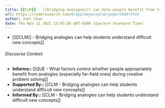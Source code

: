 ```yaml
---
title: [[CLM]] - [[bridging analogies]] can help people benefit from far analogies for creative ideation
url: https://roamresearch.com/#/app/megacoglab/page/V5mXfYFUV
author: Joel Chan
date: Thu Nov 11 2021 15:03:58 GMT-0500 (Eastern Standard Time)
---
```


- [[[[CLM]] - Bridging analogies can help students understand difficult new concepts]]

###### Discourse Context

- **Informs::** [[QUE - What factors control whether people appropriately benefit from analogies (especially far-field ones) during creative problem solving]]
- **Supported By::** [[CLM - Bridging analogies can help students understand difficult new concepts]]
- **Informed By::** [[CLM - Bridging analogies can help students understand difficult new concepts]]
